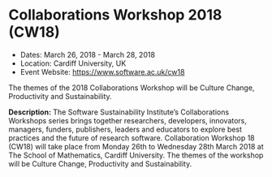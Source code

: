 
# Collaborations Workshop 2018 (CW18)

- Dates: March 26, 2018 - March 28, 2018
- Location: Cardiff University, UK
- Event Website: https://www.software.ac.uk/cw18

The themes of the 2018 Collaborations Workshop will be Culture Change, Productivity and Sustainability.

**Description:** The Software Sustainability Institute’s Collaborations Workshops series brings together researchers, developers, innovators, managers, funders, publishers, leaders and educators to explore best practices and the future of research software. Collaboration Workshop 18 (CW18) will take place from Monday 26th to Wednesday 28th March 2018 at The School of Mathematics, Cardiff University. The themes of the workshop will be Culture Change, Productivity and Sustainability.

<!---
Publish: yes
Categories: development, collaboration
Topics: software engineering, projects and organizations
Tags: workshop
Level: 2
Prerequisites: WhatIsCseSwProductivity.md
Aggregate: none
--->

